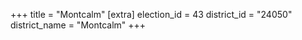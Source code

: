 +++
title = "Montcalm"
[extra]
election_id = 43
district_id = "24050"
district_name = "Montcalm"
+++
